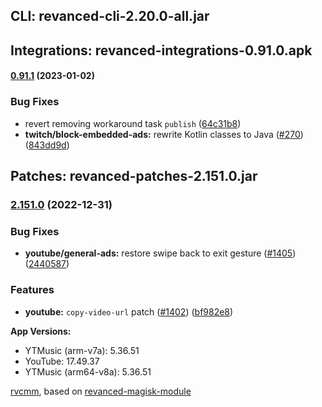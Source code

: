 ## CLI: revanced-cli-2.20.0-all.jar  
## Integrations: revanced-integrations-0.91.0.apk  
#### [0.91.1](https://github.com/revanced/revanced-integrations/compare/v0.91.0...v0.91.1) (2023-01-02)
### Bug Fixes
* revert removing workaround task `publish` ([64c31b8](https://github.com/revanced/revanced-integrations/commit/64c31b84e76a270513efb4ae111afae507cacad4))
* **twitch/block-embedded-ads:** rewrite Kotlin classes to Java ([#270](https://github.com/revanced/revanced-integrations/issues/270)) ([843dd9d](https://github.com/revanced/revanced-integrations/commit/843dd9de9e7fcd0b2b609e8af9a705faa1e23bc6))

  
## Patches: revanced-patches-2.151.0.jar  
### [2.151.0](https://github.com/revanced/revanced-patches/compare/v2.150.0...v2.151.0) (2022-12-31)
### Bug Fixes
* **youtube/general-ads:** restore swipe back to exit gesture ([#1405](https://github.com/revanced/revanced-patches/issues/1405)) ([2440587](https://github.com/revanced/revanced-patches/commit/24405877dd935a757fa61c7580887c1a47a25ea9))
### Features
* **youtube:** `copy-video-url` patch ([#1402](https://github.com/revanced/revanced-patches/issues/1402)) ([bf982e8](https://github.com/revanced/revanced-patches/commit/bf982e8d7765c2a89a5475b6db8b203a3ac4ddf9))

  
**App Versions:**  
 * YTMusic (arm-v7a): 5.36.51  
 * YouTube: 17.49.37  
 * YTMusic (arm64-v8a): 5.36.51  

 [rvcmm](https://github.com/thrwKappu/rvcmm/), based on [revanced-magisk-module](https://github.com/j-hc/revanced-magisk-module)  
